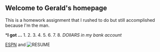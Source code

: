 ## Welcome to Gerald's homepage

This is a homework assignment that I rushed to do but still accomplished because I'm the man.



***I got ...**
1. 
2.
3.
4.
5.
6.
7.
8.
_DOllARS in my bank account_



[ESPN](http://www.espn.com]) and ![RESUME](http://uxhandy.com/wp-content/uploads/2017/09/fake-resume-4.jpg])


